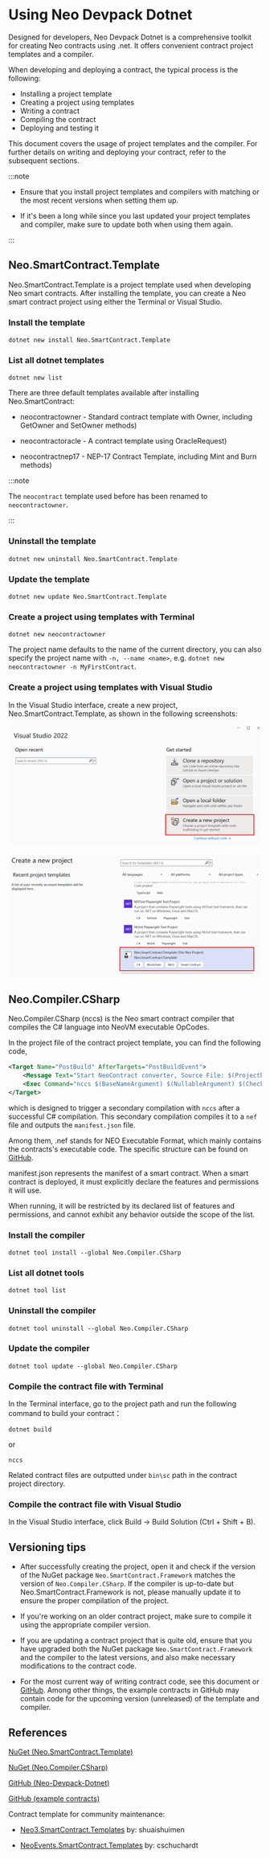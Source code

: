 # Using Neo Devpack Dotnet

Designed for developers, Neo Devpack Dotnet is a comprehensive toolkit for creating Neo contracts using .net. It offers convenient contract project templates and a compiler. 

When developing and deploying a contract, the typical process is the following: 

- Installing a project template
- Creating a project using templates
- Writing a contract
- Compiling the contract
- Deploying and testing it

This document covers the usage of project templates and the compiler. For further details on writing and deploying your contract, refer to the subsequent sections.

:::note

- Ensure that you install project templates and compilers with matching or the most recent versions when setting them up.

- If it's been a long while since you last updated your project templates and compiler, make sure to update both when using them again.

:::

## Neo.SmartContract.Template

Neo.SmartContract.Template is a project template used when developing Neo smart contracts. After installing the template, you can create a Neo smart contract project using either the Terminal or Visual Studio.

### Install the template

```
dotnet new install Neo.SmartContract.Template
```

### List all dotnet templates

```
dotnet new list
```

 There are three default templates available after installing Neo.SmartContract: 

- neocontractowner - Standard contract template with Owner, including GetOwner and SetOwner methods)

- neocontractoracle - A contract template using OracleRequest)

- neocontractnep17 - NEP-17 Contract Template, including Mint and Burn methods)

:::note

The `neocontract` template used before has been renamed to `neocontractowner`.

:::

### Uninstall the template

```
dotnet new uninstall Neo.SmartContract.Template
```

### Update the template

```
dotnet new update Neo.SmartContract.Template
```

### Create a project using templates with Terminal

```
dotnet new neocontractowner
```

The project name defaults to the name of the current directory, you can also specify the project name with `-n, --name <name>`, e.g. `dotnet new neocontractowner -n MyFirstContract`.

### Create a project using templates with Visual Studio

In the Visual Studio interface, create a new project, Neo.SmartContract.Template, as shown in the following screenshots:

![](../assets/neo-devpack-dotnet-1.png)

![](../assets/neo-devpack-dotnet-2.png)

## Neo.Compiler.CSharp

Neo.Compiler.CSharp (nccs) is the Neo smart contract compiler that compiles the C# language into NeoVM executable OpCodes.

In the project file of the contract project template, you can find the following code, 


```xml
<Target Name="PostBuild" AfterTargets="PostBuildEvent">
    <Message Text="Start NeoContract converter, Source File: $(ProjectPath)" Importance="high"></Message>
    <Exec Command="nccs $(BaseNameArgument) $(NullableArgument) $(CheckedArgument) $(DebugArgument) &quot;$(ProjectPath)&quot;" />
</Target>
```

which is designed to trigger a secondary compilation with `nccs` after a successful C# compilation. This  secondary compilation compiles it to a `nef` file and outputs the `manifest.json` file.

Among them, .nef stands for NEO Executable Format, which mainly contains the contracts's executable code. The specific structure can be found on [GitHub](https://github.com/neo-project/neo/blob/master/src/Neo/SmartContract/NefFile.cs).

manifest.json represents the manifest of a smart contract. When a smart contract is deployed, it must explicitly declare the features and permissions it will use.

When running, it will be restricted by its declared list of features and permissions, and cannot exhibit any behavior outside the scope of the list.

### Install the compiler

```
dotnet tool install --global Neo.Compiler.CSharp
```

### List all dotnet tools

```
dotnet tool list
```

### Uninstall the compiler

```
dotnet tool uninstall --global Neo.Compiler.CSharp
```

### Update the compiler

```
dotnet tool update --global Neo.Compiler.CSharp
```

### Compile the contract file with Terminal

In the Terminal interface, go to the project path and run the following command to build your contract：

```
dotnet build
```

or

```
nccs
```

Related contract files are outputted under `bin\sc` path in the contract project directory.

### Compile the contract file with Visual Studio

In the Visual Studio interface, click Build -> Build Solution (Ctrl + Shift + B).

## Versioning tips

- After successfully creating the project, open it and check if the version of the NuGet package `Neo.SmartContract.Framework` matches the version of `Neo.Compiler.CSharp`. If the compiler is up-to-date but Neo.SmartContract.Framework is not, please manually update it to ensure the proper compilation of the project.

- If you're working on an older contract project, make sure to compile it using the appropriate compiler version.

- If you are updating a contract project that is quite old, ensure that you have upgraded both the NuGet package `Neo.SmartContract.Framework` and the compiler to the latest versions, and also make necessary modifications to the contract code.

- For the most current way of writing contract code, see this document or [GitHub](https://github.com/neo-project/neo-devpack-dotnet/tree/master/examples). Among other things, the example contracts in GitHub may contain code for the upcoming version (unreleased) of the template and compiler.

## References 

[NuGet (Neo.SmartContract.Template)](https://www.nuget.org/packages/Neo.SmartContract.Template)

[NuGet (Neo.Compiler.CSharp)](https://www.nuget.org/packages/Neo.Compiler.CSharp)

[GitHub (Neo-Devpack-Dotnet)](https://github.com/neo-project/neo-devpack-dotnet)

[GitHub (example contracts)](https://github.com/neo-project/neo-devpack-dotnet/tree/master/examples)

Contract template for community maintenance:

- [Neo3.SmartContract.Templates](https://www.nuget.org/packages/Neo3.SmartContract.Templates) by: shuaishuimen

- [NeoEvents.SmartContract.Templates](https://www.nuget.org/packages/NeoEvents.SmartContract.Templates) by: cschuchardt
